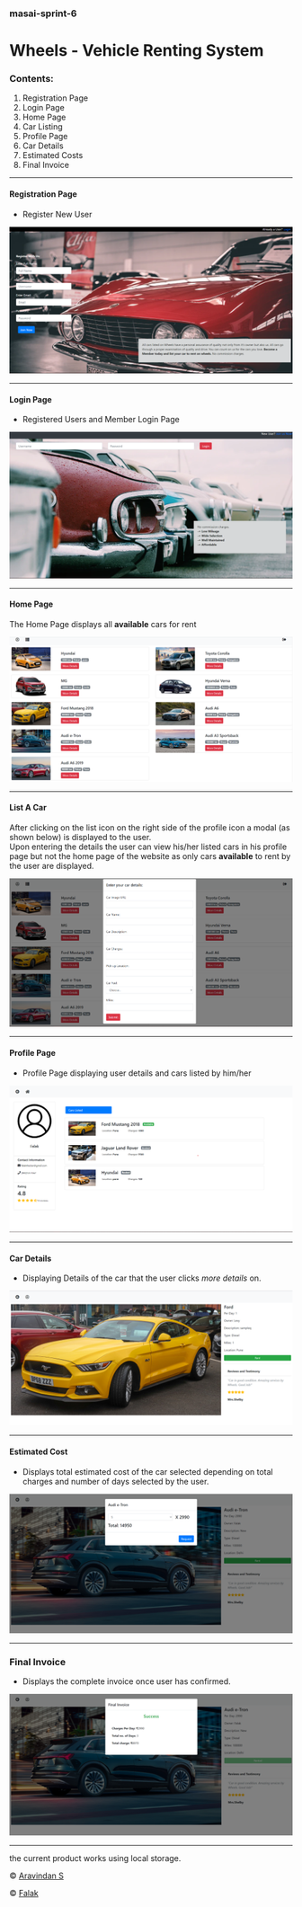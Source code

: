 ### masai-sprint-6

# Wheels - Vehicle Renting System
### Contents:
 1. Registration Page
 2. Login Page
 3. Home Page
 4. Car Listing
 5. Profile Page
 6. Car Details
 7. Estimated Costs
 8. Final Invoice
  
---

#### Registration Page
* Register New User

![Registration Page](https://github.com/aravindsakthivel/masai-sprint-6/blob/master/Resources/regPage1.png)

---
#### Login Page
* Registered Users and Member Login Page

![Login Page](https://github.com/aravindsakthivel/masai-sprint-6/blob/master/Resources/loginPage2.png)

---
#### Home Page
<p>The Home Page displays all <b>available</b> cars for rent</p>

![Home Page](https://github.com/aravindsakthivel/masai-sprint-6/blob/master/Resources/homePage3.png)

---
#### List A Car
<p>After clicking on the list icon on the right side of the profile icon a modal (as shown below) is displayed to the user.<br>
Upon entering the details the user can view his/her listed cars in his profile page but not the home page of the website as only cars <b>available</b> to rent by the user are displayed.</p>

![Car Listing](https://github.com/aravindsakthivel/masai-sprint-6/blob/master/Resources/listModal4.png)

---
#### Profile Page
* Profile Page displaying user details and cars listed by him/her

![Profile Page](https://github.com/aravindsakthivel/masai-sprint-6/blob/master/Resources/profilePage5.png)

---
#### Car Details
* Displaying Details of the car that the user clicks <em>more details</em> on.

![Car Details](https://github.com/aravindsakthivel/masai-sprint-6/blob/master/Resources/carDetails6.png)

---
#### Estimated Cost
* Displays total estimated cost of the car selected depending on total charges and number of days selected by the user.

![Estimated Cost](https://github.com/aravindsakthivel/masai-sprint-6/blob/master/Resources/estimateCost7.png)

---
### Final Invoice
* Displays the complete invoice once user has confirmed.

![Final Invoice](https://github.com/aravindsakthivel/masai-sprint-6/blob/master/Resources/InvoiceAlert8.png)

---

the current product works using local storage.

© [Aravindan S](https://github.com/aravindsakthivel) 

© [Falak](https://github.com/falakthkr) 
